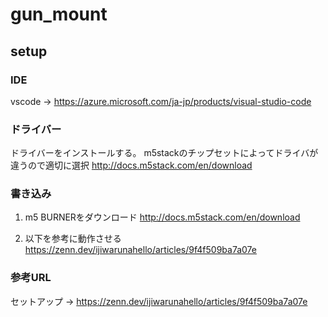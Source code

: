 # gun_mount

## setup

### IDE
vscode -> https://azure.microsoft.com/ja-jp/products/visual-studio-code

### ドライバー
ドライバーをインストールする。
m5stackのチップセットによってドライバが違うので適切に選択
http://docs.m5stack.com/en/download

### 書き込み
1. m5 BURNERをダウンロード
http://docs.m5stack.com/en/download

2. 以下を参考に動作させる
https://zenn.dev/ijiwarunahello/articles/9f4f509ba7a07e

### 参考URL
セットアップ -> https://zenn.dev/ijiwarunahello/articles/9f4f509ba7a07e